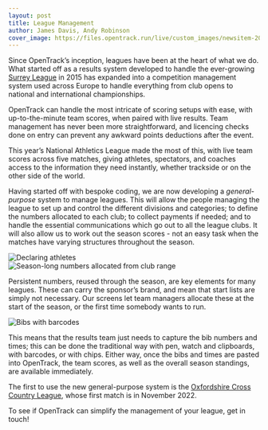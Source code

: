 ```yaml
---
layout: post
title: League Management
author: James Davis, Andy Robinson
cover_image: https://files.opentrack.run/live/custom_images/newsitem-20221019/image1.png
---
```


Since OpenTrack’s inception, leagues have been at the heart of what we do.  What started off as a results system developed to handle the ever-growing [Surrey League](https://surreyleague.org/) in 2015 has expanded into a competition management system used across Europe to handle everything from club opens to national and international championships.

OpenTrack can handle the most intricate of scoring setups with ease, with up-to-the-minute team scores, when paired with live results.  Team management has never been more straightforward, and licencing checks done on entry can prevent any awkward points deductions after the event.  

This year’s National Athletics League made the most of this, with live team scores across five matches, giving athletes, spectators, and coaches access to the information they need instantly, whether trackside or on the other side of the world.

Having started off with bespoke coding, we are now developing a *general-purpose* system to manage leagues.  This will allow the people managing the league to set up and control the different divisions and categories; to define the numbers allocated to each club; to collect payments if needed; and to handle the essential communications which go out to all the league clubs.  It will also allow us to work out the season scores - not an easy task when the matches have varying structures throughout the season.

<div class="row">
	<img src="https://files.opentrack.run/live/custom_images/newsitem-20221019/image2.png" 
	style="display:block;max-width:100%;margin-left: auto;margin-right: auto"
  alt="Declaring athletes"
	class="screen">
</div>


<div class="row">
	<img src="https://files.opentrack.run/live/custom_images/newsitem-20221019/image4.png" 
	style="display:block;max-width:100%;margin-left: auto;margin-right: auto"
  alt="Season-long numbers allocated from club range"
	class="screen">
</div>


Persistent numbers, reused through the season, are key elements for many leagues.  These can carry the sponsor’s brand, and mean that start lists are simply not necessary. Our screens let team managers allocate these at the start of the season, or the first time somebody wants to run.

<div class="row">
	<img src="https://files.opentrack.run/live/custom_images/newsitem-20221019/image3.png" 
	style="display:block;max-width:100%;margin-left: auto;margin-right: auto"
  alt="Bibs with barcodes"
	class="screen">
</div>




This means that the results team just needs to capture the bib numbers and times; this can be done the traditional way with pen, watch and clipboards, with barcodes, or with chips.  Either way, once the bibs and times are pasted into OpenTrack, the team scores, as well as the overall season standings, are available immediately.    

The first to use the new general-purpose system is the [Oxfordshire Cross Country League](https://data.opentrack.run/leagues/1/), whose first match is in November 2022.    

To see if OpenTrack can simplify the management of your league, get in touch!
